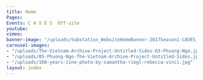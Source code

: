 ```yaml
---
title: Home
Pages: 
Events: C A V E S  Off-site
youtube: 
vimeo: 
banner-image: "/uploads/Substation_WebsiteHomeBanner-2017Season1-CAVES_31.1.17_v1.1.gif"
carousel-images:
- "/uploads/The-Vietnam-Archive-Project-Untitled-Sides-03-Phuong-Ngo.jpg"
- "/uploads/05-Phuong-Ngo-The-Vietnam-Archive-Project-Untitled-Sides.jpg"
- "/uploads/100-years-zine-photo-by-samantha-riegl-rebecca-vinci.jpg"
layout: index
---
```


